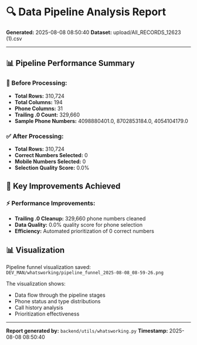 # 🔍 Data Pipeline Analysis Report

**Generated:** 2025-08-08 08:50:40
**Dataset:** upload/All_RECORDS_12623 (1).csv

---

## 📊 Pipeline Performance Summary

### 🚫 Before Processing:
- **Total Rows:** 310,724
- **Total Columns:** 194
- **Phone Columns:** 31
- **Trailing .0 Count:** 329,660
- **Sample Phone Numbers:** 4098880401.0, 8702853184.0, 4054104179.0

### ✅ After Processing:
- **Total Rows:** 310,724
- **Correct Numbers Selected:** 0
- **Mobile Numbers Selected:** 0
- **Selection Quality Score:** 0.0%

## 🎯 Key Improvements Achieved

### ⚡ Performance Improvements:
- **Trailing .0 Cleanup:** 329,660 phone numbers cleaned
- **Data Quality:** 0.0% quality score for phone selection
- **Efficiency:** Automated prioritization of 0 correct numbers

## 📊 Visualization

Pipeline funnel visualization saved: `DEV_MAN/whatsworking/pipeline_funnel_2025-08-08_08-59-26.png`

The visualization shows:
- Data flow through the pipeline stages
- Phone status and type distributions
- Call history analysis
- Prioritization effectiveness

---

**Report generated by:** `backend/utils/whatsworking.py`
**Timestamp:** 2025-08-08 08:50:40
